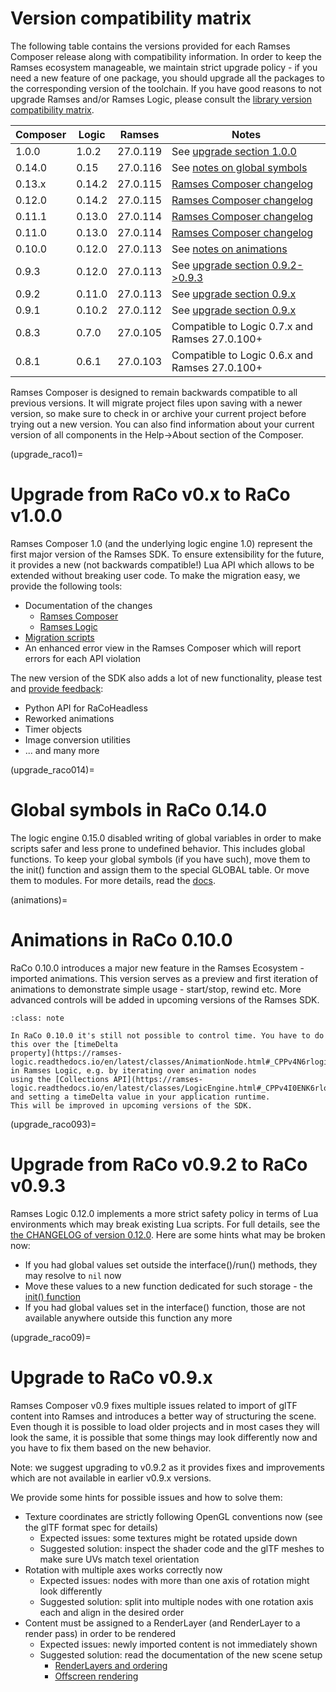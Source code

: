 # Version compatibility matrix

The following table contains the versions provided for each Ramses Composer
release along with compatibility information. In order to keep the Ramses ecosystem
manageable, we maintain strict upgrade policy - if you need a new feature of one package,
you should upgrade all the packages to the corresponding version of the toolchain.
If you have good reasons to not upgrade Ramses and/or Ramses Logic, please consult
the [library version compatibility matrix](https://ramses-logic.readthedocs.io/en/latest/readme_ref.html#version-matrix).

|Composer |Logic    | Ramses        | Notes                                                      |
|---------|---------|---------------|------------------------------------------------------------|
|1.0.0    |1.0.2    | 27.0.119      | See [upgrade section 1.0.0](upgrade_raco1)             |
|0.14.0   |0.15     | 27.0.116      | See [notes on global symbols](upgrade_raco014)             |
|0.13.x   |0.14.2   | 27.0.115      | [Ramses Composer changelog](https://github.com/bmwcarit/ramses-composer/blob/main/CHANGELOG.md) |
|0.12.0   |0.14.2   | 27.0.115      | [Ramses Composer changelog](https://github.com/bmwcarit/ramses-composer/blob/main/CHANGELOG.md) |
|0.11.1   |0.13.0   | 27.0.114      | [Ramses Composer changelog](https://github.com/bmwcarit/ramses-composer/blob/main/CHANGELOG.md) |
|0.11.0   |0.13.0   | 27.0.114      | [Ramses Composer changelog](https://github.com/bmwcarit/ramses-composer/blob/main/CHANGELOG.md) |
|0.10.0   |0.12.0   | 27.0.113      | See [notes on animations](animations)                      |
|0.9.3    |0.12.0   | 27.0.113      | See [upgrade section 0.9.2->0.9.3](upgrade_raco093)        |
|0.9.2    |0.11.0   | 27.0.113      | See [upgrade section 0.9.x](upgrade_raco09)                |
|0.9.1    |0.10.2   | 27.0.112      | See [upgrade section 0.9.x](upgrade_raco09)                |
|0.8.3    |0.7.0    | 27.0.105      | Compatible to Logic 0.7.x and Ramses 27.0.100+             |
|0.8.1    |0.6.1    | 27.0.103      | Compatible to Logic 0.6.x and Ramses 27.0.100+             |

Ramses Composer is designed to remain backwards compatible to all previous versions. It will migrate project files upon saving with
a newer version, so make sure to check in or archive your current project before trying out a new version.
You can also find information about your current version of all components in the Help->About section of the Composer.

(upgrade_raco1)=
# Upgrade from RaCo v0.x to RaCo v1.0.0

Ramses Composer 1.0 (and the underlying logic engine 1.0) represent the first major version of the Ramses SDK.
To ensure extensibility for the future, it provides a new (not backwards compatible!) Lua API which allows to be
extended without breaking user code. To make the migration easy, we provide the following tools:
* Documentation of the changes
    * [Ramses Composer](https://github.com/bmwcarit/ramses-composer/blob/main/CHANGELOG.md#100-ramses-logic-1x-python-api-timer-new-animations)
    * [Ramses Logic](https://ramses-logic.readthedocs.io/en/latest/changelog_ref.html#v1-0-0)
* [Migration scripts](https://github.com/bmwcarit/ramses-logic/tree/master/tools/migrate)
* An enhanced error view in the Ramses Composer which will report errors for each API violation

The new version of the SDK also adds a lot of new functionality, please test and [provide feedback](https://ramses-sdk.readthedocs.io/en/latest/community.html):
* Python API for RaCoHeadless
* Reworked animations
* Timer objects
* Image conversion utilities
* ... and many more

(upgrade_raco014)=
# Global symbols in RaCo 0.14.0

The logic engine 0.15.0 disabled writing of global variables in order to make scripts safer
and less prone to undefined behavior. This includes global functions. To keep your global
symbols (if you have such), move them to the init() function and assign them to the
special GLOBAL table. Or move them to modules. For more details, read the
[docs](https://ramses-logic.readthedocs.io/en/latest/lua_syntax.html#global-variables-and-the-init-function).

(animations)=
# Animations in RaCo 0.10.0

RaCo 0.10.0 introduces a major new feature in the Ramses Ecosystem - imported animations.
This version serves as a preview and first iteration of animations to demonstrate simple
usage - start/stop, rewind etc. More advanced controls will be added in upcoming versions of
the Ramses SDK.

```{admonition} Time
:class: note

In RaCo 0.10.0 it's still not possible to control time. You have to do this over the [timeDelta
property](https://ramses-logic.readthedocs.io/en/latest/classes/AnimationNode.html#_CPPv4N6rlogic13AnimationNodeE) in Ramses Logic, e.g. by iterating over animation nodes
using the [Collections API](https://ramses-logic.readthedocs.io/en/latest/classes/LogicEngine.html#_CPPv4I0ENK6rlogic11LogicEngine13getCollectionE10CollectionI1TEv) and setting a timeDelta value in your application runtime.
This will be improved in upcoming versions of the SDK.
```

(upgrade_raco093)=
# Upgrade from RaCo v0.9.2 to RaCo v0.9.3

Ramses Logic 0.12.0 implements a more strict safety policy in terms of Lua environments which may break existing Lua scripts.
For full details, see the [the CHANGELOG of version 0.12.0](https://ramses-logic.readthedocs.io/en/latest/changelog_ref.html#v0-12-0).
Here are some hints what may be broken now:
* If you had global values set outside the interface()/run() methods, they may resolve to `nil` now
* Move these values to a new function dedicated for such storage - the [init() function](https://ramses-logic.readthedocs.io/en/v0.11.0/lua_syntax.html#global-variables-and-the-init-function)
* If you had global values set in the interface() function, those are not available anywhere outside this function any more

(upgrade_raco09)=
# Upgrade to RaCo v0.9.x

Ramses Composer v0.9 fixes multiple issues related to import of glTF content into Ramses and introduces a better way
of structuring the scene. Even though it is possible to load older projects and in most cases they will look the same,
it is possible that some things may look differently now and you have to fix them based on the new behavior.

Note: we suggest upgrading to v0.9.2 as it provides fixes and improvements which are not available in earlier v0.9.x versions.

We provide some hints for possible issues and how to solve them:

* Texture coordinates are strictly following OpenGL conventions now (see the glTF format spec for details)
    * Expected issues: some textures might be rotated upside down
    * Suggested solution: inspect the shader code and the glTF meshes to make sure UVs match texel orientation
* Rotation with multiple axes works correctly now
    * Expected issues: nodes with more than one axis of rotation might look differently
    * Suggested solution: split into multiple nodes with one rotation axis each and align in the desired order
* Content must be assigned to a RenderLayer (and RenderLayer to a render pass) in order to be rendered
    * Expected issues: newly imported content is not immediately shown
    * Suggested solution: read the documentation of the new scene setup
        * [RenderLayers and ordering](https://github.com/bmwcarit/ramses-composer-docs/blob/master/basics/ordering/README.md)
        * [Offscreen rendering](https://github.com/bmwcarit/ramses-composer-docs/blob/master/basics/offscreen/README.md)
